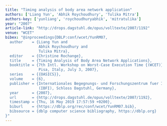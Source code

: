 ```yaml
---
title: "Timing analysis of body area network application"
authors: ['Liang Yun', 'Abhik Roychoudhury', 'Tulika Mitra']
authors-key: ['yunliang', 'roychoudhuryabhik', 'mitratulika']
year: "2007"
article-link: "http://drops.dagstuhl.de/opus/volltexte/2007/1192"
venue: "WCET"
bibex: "@inproceedings{DBLP:conf/wcet/YunRM07,
  author    = {Liang Yun and
               Abhik Roychoudhury and
               Tulika Mitra},
  editor    = {Christine Rochange},
  title     = {Timing Analysis of Body Area Network Applications},
  booktitle = {7th Intl. Workshop on Worst-Case Execution Time {(WCET)} Analysis,
               Pisa, Italy, July 3, 2007},
  series    = {{OASICS}},
  volume    = {6},
  publisher = {Internationales Begegnungs- und Forschungszentrum fuer Informatik
               (IBFI), Schloss Dagstuhl, Germany},
  year      = {2007},
  url       = {http://drops.dagstuhl.de/opus/volltexte/2007/1192},
  timestamp = {Thu, 16 May 2019 17:57:59 +0200},
  biburl    = {https://dblp.org/rec/conf/wcet/YunRM07.bib},
  bibsource = {dblp computer science bibliography, https://dblp.org}
}"
---
```

